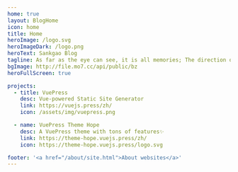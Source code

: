 ```yaml
---
home: true
layout: BlogHome
icon: home
title: Home
heroImage: /logo.svg
heroImageDark: /logo.png
heroText: Sankgao Blog
tagline: As far as the eye can see, it is all memories; The direction of the heart is all in the past; All that one sees is regret.
bgImage: http://file.mo7.cc/api/public/bz
heroFullScreen: true

projects:
  - title: VuePress
    desc: Vue-powered Static Site Generator
    link: https://vuejs.press/zh/  
    icon: /assets/img/vuepress.png

  - name: VuePress Theme Hope
    desc: A VuePress theme with tons of features✨
    link: https://theme-hope.vuejs.press/zh/
    icon: https://theme-hope.vuejs.press/logo.svg

footer: '<a href="/about/site.html">About websites</a>'
---
```


